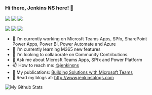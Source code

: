 ### Hi there, Jenkins NS here! 👋

![](https://img.shields.io/badge/Microsoft-MVP-blue)
![](https://img.shields.io/badge/Microsoft-MCT-red)
![](https://img.shields.io/badge/Office%20365-Consultant-orange)

![](https://img.shields.io/badge/MSTeams-Specialst-blueviolet)
![](https://img.shields.io/badge/SPFx-Specialst-blue)
![](https://img.shields.io/badge/PowerPlatform-Specialst-teal)


- 🔭 I’m currently working on Microsft Teams Apps, SPfx, SharePoint Power Apps, Power BI, Power Automate and Azure
- 🌱 I’m currently learning M365 new features
- 👯 I’m looking to collaborate on Community Contributions
- 💬 Ask me about Microsft Teams Apps, SPfx and Power Platform
- 📫 How to reach me: [@jenkinsns](https://twitter.com/jenkinsns)
- 📙 My publications: [Building Solutions with Microsoft Teams](https://www.amazon.co.uk/Building-Solutions-Microsoft-Teams-Understanding-ebook/dp/B08R1F3KW5)
- 📰 Read my blogs at: http://www.jenkinsblogs.com

![My Github Stats](https://github-readme-stats.vercel.app/api?username=jenkinsns&show_icons=true)
